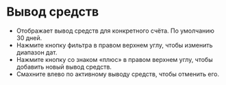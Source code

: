 # **Вывод средств**

- Отображает вывод средств для конкретного счёта. По умолчанию 30 дней.
- Нажмите кнопку фильтра в правом верхнем углу, чтобы изменить диапазон дат.
- Нажмите кнопку со знаком «плюс» в правом верхнем углу, чтобы добавить новый вывод средств.
- Смахните влево по активному выводу средств, чтобы отменить его.